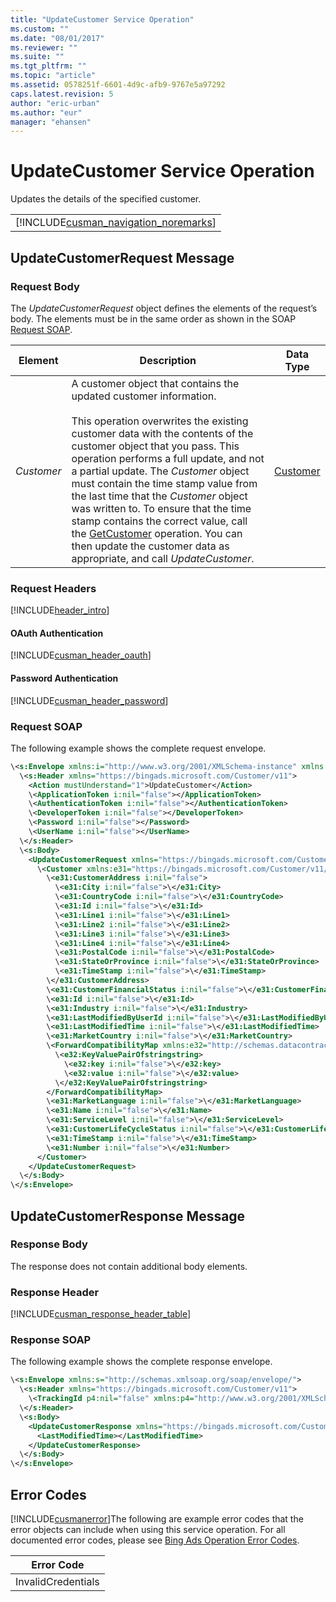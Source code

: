 ```yaml
---
title: "UpdateCustomer Service Operation"
ms.custom: ""
ms.date: "08/01/2017"
ms.reviewer: ""
ms.suite: ""
ms.tgt_pltfrm: ""
ms.topic: "article"
ms.assetid: 0578251f-6601-4d9c-afb9-9767e5a97292
caps.latest.revision: 5
author: "eric-urban"
ms.author: "eur"
manager: "ehansen"
---
```

# UpdateCustomer Service Operation
Updates the details of the specified customer.

||
|-|
|[!INCLUDE[cusman_navigation_noremarks](../customer-api/includes/cusman-navigation-noremarks.md)]|

## <a name="request"></a>UpdateCustomerRequest Message

### Request Body
The *UpdateCustomerRequest* object defines the elements of the request’s body. The elements must be in the same order as shown in the SOAP [Request SOAP](#request_soap).

|Element|Description|Data Type|
|-----------|---------------|-------------|
|*Customer*|A customer object that contains the updated customer information.<br /><br />This operation overwrites the existing customer data with the contents of the customer object that you pass. This operation performs a full update, and not a partial update. The *Customer* object must contain the time stamp value from the last time that the *Customer* object was written to. To ensure that the time stamp contains the correct value, call the [GetCustomer](../customer-api/getcustomer-service-operation.md) operation. You can then update the customer data as appropriate, and call *UpdateCustomer*.|[Customer](../customer-api/customer-data-object.md)|

### Request Headers
[!INCLUDE[header_intro](../customer-api/includes/header-intro.md)]
#### OAuth Authentication
[!INCLUDE[cusman_header_oauth](../customer-api/includes/cusman-header-oauth.md)]
#### Password Authentication
[!INCLUDE[cusman_header_password](../customer-api/includes/cusman-header-password.md)]
### <a name="request_soap"></a>Request SOAP
The following example shows the complete request envelope.

```xml
\<s:Envelope xmlns:i="http://www.w3.org/2001/XMLSchema-instance" xmlns:s="http://schemas.xmlsoap.org/soap/envelope/">
  \<s:Header xmlns="https://bingads.microsoft.com/Customer/v11">
    <Action mustUnderstand="1">UpdateCustomer</Action>
    \<ApplicationToken i:nil="false"></ApplicationToken>
    \<AuthenticationToken i:nil="false"></AuthenticationToken>
    \<DeveloperToken i:nil="false"></DeveloperToken>
    \<Password i:nil="false"></Password>
    \<UserName i:nil="false"></UserName>
  \</s:Header>
  \<s:Body>
    <UpdateCustomerRequest xmlns="https://bingads.microsoft.com/Customer/v11">
      \<Customer xmlns:e31="https://bingads.microsoft.com/Customer/v11/Entities" i:nil="false">
        \<e31:CustomerAddress i:nil="false">
          \<e31:City i:nil="false">\</e31:City>
          \<e31:CountryCode i:nil="false">\</e31:CountryCode>
          \<e31:Id i:nil="false">\</e31:Id>
          \<e31:Line1 i:nil="false">\</e31:Line1>
          \<e31:Line2 i:nil="false">\</e31:Line2>
          \<e31:Line3 i:nil="false">\</e31:Line3>
          \<e31:Line4 i:nil="false">\</e31:Line4>
          \<e31:PostalCode i:nil="false">\</e31:PostalCode>
          \<e31:StateOrProvince i:nil="false">\</e31:StateOrProvince>
          \<e31:TimeStamp i:nil="false">\</e31:TimeStamp>
        \</e31:CustomerAddress>
        \<e31:CustomerFinancialStatus i:nil="false">\</e31:CustomerFinancialStatus>
        \<e31:Id i:nil="false">\</e31:Id>
        \<e31:Industry i:nil="false">\</e31:Industry>
        \<e31:LastModifiedByUserId i:nil="false">\</e31:LastModifiedByUserId>
        \<e31:LastModifiedTime i:nil="false">\</e31:LastModifiedTime>
        \<e31:MarketCountry i:nil="false">\</e31:MarketCountry>
        \<ForwardCompatibilityMap xmlns:e32="http://schemas.datacontract.org/2004/07/System.Collections.Generic" i:nil="false">
          \<e32:KeyValuePairOfstringstring>
            \<e32:key i:nil="false">\</e32:key>
            \<e32:value i:nil="false">\</e32:value>
          \</e32:KeyValuePairOfstringstring>
        </ForwardCompatibilityMap>
        \<e31:MarketLanguage i:nil="false">\</e31:MarketLanguage>
        \<e31:Name i:nil="false">\</e31:Name>
        \<e31:ServiceLevel i:nil="false">\</e31:ServiceLevel>
        \<e31:CustomerLifeCycleStatus i:nil="false">\</e31:CustomerLifeCycleStatus>
        \<e31:TimeStamp i:nil="false">\</e31:TimeStamp>
        \<e31:Number i:nil="false">\</e31:Number>
      </Customer>
    </UpdateCustomerRequest>
  \</s:Body>
\</s:Envelope>
```

## <a name="response"></a>UpdateCustomerResponse Message

### <a name="Body_Elements"></a>Response Body
The response does not contain additional body elements.

### <a name="Header_Elements"></a>Response Header
[!INCLUDE[cusman_response_header_table](../customer-api/includes/cusman-response-header-table.md)]
### Response SOAP
The following example shows the complete response envelope.

```xml
\<s:Envelope xmlns:s="http://schemas.xmlsoap.org/soap/envelope/">
  \<s:Header xmlns="https://bingads.microsoft.com/Customer/v11">
    \<TrackingId p4:nil="false" xmlns:p4="http://www.w3.org/2001/XMLSchema-instance"></TrackingId>
  \</s:Header>
  \<s:Body>
    <UpdateCustomerResponse xmlns="https://bingads.microsoft.com/Customer/v11">
      <LastModifiedTime></LastModifiedTime>
    </UpdateCustomerResponse>
  \</s:Body>
\</s:Envelope>
```

## <a name="errors"></a>Error Codes
[!INCLUDE[cusmanerror](../customer-api/includes/cusmanerror.md)]The following are example  error codes that the error objects can include when using this service operation. For all documented error codes, please see [Bing Ads Operation Error Codes](http://go.microsoft.com/fwlink/?LinkId=511884).

|Error Code|
|--------------|
|InvalidCredentials|
